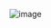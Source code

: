 ![image](https://user-images.githubusercontent.com/77496081/145519009-57c48f01-8c1d-4591-a7bf-b6ff06f15002.png)

